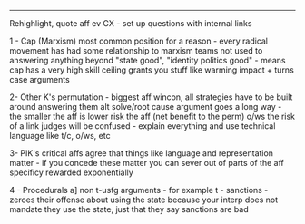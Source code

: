 

----

Rehighlight, quote aff ev
CX - set up questions with internal links

1 - Cap (Marxism)
most common position for a reason - every radical movement has had some relationship to marxism
teams not used to answering anything beyond "state good", "identity politics good" - means cap has a very high skill ceiling
grants you stuff like warming impact + turns case arguments

2- Other K's
permutation - biggest aff wincon, all strategies have to be built around answering them
alt solve/root cause argument goes a long way - the smaller the aff is lower risk the aff (net benefit to the perm) o/ws the risk of a link
judges will be confused - explain everything and use technical language like t/c, o/ws, etc

3- PIK's
critical affs agree that things like language and representation matter - if you concede these matter you can sever out of parts of the aff
specificy rewarded exponentially

4 - Procedurals
a] non t-usfg arguments - for example t - sanctions - zeroes their offense about using the state because your interp does not mandate they use the state, just that they say sanctions are bad